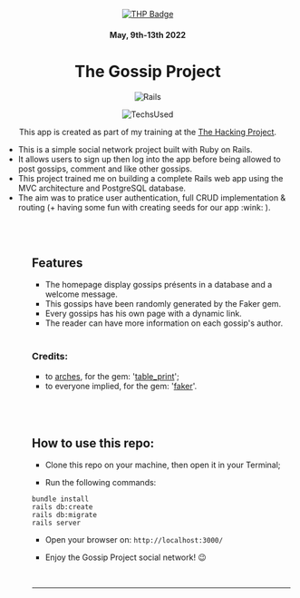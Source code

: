 <div align="center">

[![THP Badge](https://github.com/0xKubitus/Usefull-Stuff-for-README/blob/main/assets/mkdwn-badges/the-hacking-project.svg
)](https://www.thehackingproject.org/)
#### May, 9th-13th 2022

# The Gossip Project

![Rails](https://img.shields.io/badge/Ruby_on_Rails-CC0000?style=for-the-badge&logo=ruby-on-rails&logoColor=white)

![TechsUsed](https://skillicons.dev/icons?i=postgresql,html,css,bootstrap,github,discord)

This app is created as part of my training at the [The Hacking Project](https://www.thehackingproject.org).

</div>


<ul>
<li>This is a simple social network project built with Ruby on Rails.</li>
<li>It allows users to sign up then log into the app before being allowed to post gossips, comment and like other gossips.</li>
<li>This project trained me on building a complete Rails web app using the MVC architecture and PostgreSQL database.</li>
<li>The aim was to pratice user authentication, full CRUD implementation & routing (+ having some fun with creating seeds for our app :wink: ).</li>
<ul>


<br>
<br>

## Features
* The homepage display gossips présents in a database and a welcome message.
* This gossips have been randomly generated by the Faker gem.
* Every gossips has his own page with a dynamic link.
* The reader can have more information on each gossip's author.

<br>

### Credits:
<ul>
	<li>to <a href="https://github.com/arches">arches</a>, for the gem: '<a href="https://github.com/arches/table_print">table_print</a>';</li>
	<li>to everyone implied, for the gem: '<a href="https://github.com/faker-ruby/faker">faker</a>'.</li>
</ul>

</div>

<br>
<br>
<br>
  
  
## How to use this repo:
- Clone this repo on your machine, then open it in your Terminal;

- Run the following commands:
```
bundle install
rails db:create
rails db:migrate
rails server
```

- Open your browser on: `http://localhost:3000/`

- Enjoy the Gossip Project social network! :wink:


<br/>
<hr/>
<br/>
  







